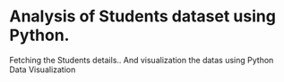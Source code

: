 # Analysis of Students dataset using Python.
Fetching the Students details.. And visualization the datas using Python Data Visualization
